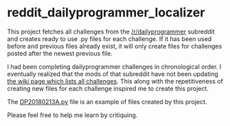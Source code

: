 # reddit_dailyprogrammer_localizer
This project fetches all challenges from the [/r/dailyprogrammer](https://www.reddit.com/r/dailyprogrammer) subreddit and creates ready to use .py files for each challenge. If it has been used before and previous files already exist, it will only create files for challenges posted after the newest previous file.

I had been completing dailyprogrammer challenges in chronological order. I eventually realized that the mods of that subreddit have not been updating [the wiki page which lists all challenges](https://www.reddit.com/r/dailyprogrammer/wiki/challenges). This along with the repetitiveness of creating new files for each challenge inspired me to create this project.

The [DP20180213A.py](https://github.com/DayGitH/reddit_dailyprogrammer_localizer/blob/master/DP20180213A.py) file is an example of files created by this project.

Please feel free to help me learn by critiquing.
